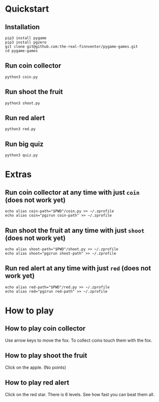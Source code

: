 # Quickstart
## Installation
```
pip3 install pygame
pip3 install pgzero
git clone git@github.com:the-real-finnventor/pygame-games.git
cd pygame-games
```

## Run coin collector
```
python3 coin.py
```

## Run shoot the fruit
```
python3 shoot.py
```

## Run red alert
```
python3 red.py
```

## Run big quiz
```
python3 quiz.py
```

# Extras
## Run coin collector at any time with just `coin` (does not work yet)
```
echo alias coin-path="$PWD"/coin.py >> ~/.zprofile
echo alias coin="pgzrun coin-path" >> ~/.zprofile
```

## Run shoot the fruit at any time with just `shoot` (does not work yet)
```
echo alias shoot-path="$PWD"/shoot.py >> ~/.zprofile
echo alias shoot="pgzrun shoot-path" >> ~/.zprofile
```

## Run red alert at any time with just `red` (does not work yet)
```
echo alias red-path="$PWD"/red.py >> ~/.zprofile
echo alias red="pgzrun red-path" >> ~/.zprofile
```

# How to play
## How to play coin collector
Use arrow keys to move the fox. To collect coins touch them with the fox. 
## How to play shoot the fruit
Click on the apple. (No points)
## How to play red alert
Click on the red star. There is 6 levels. See how fast you can beat them all.
